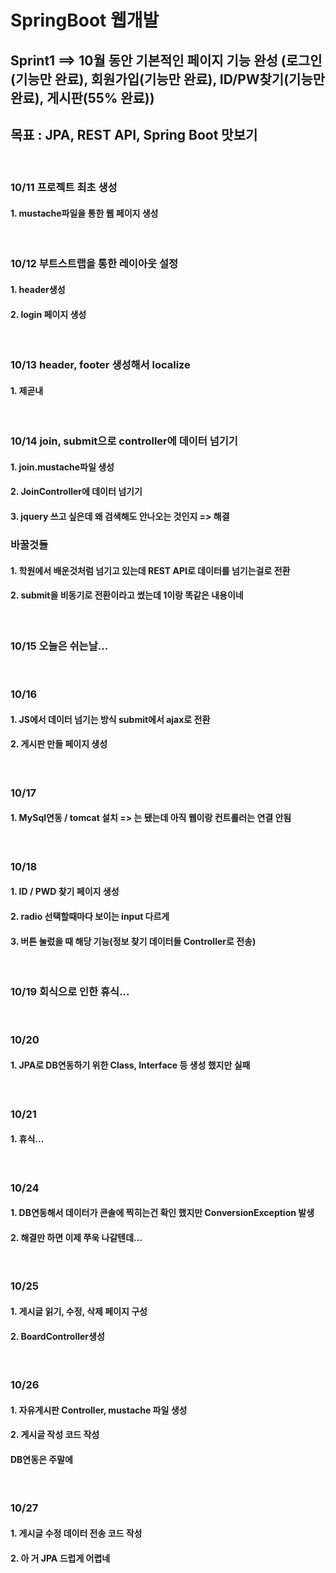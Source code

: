 # SpringBoot 웹개발
## Sprint1 ==> 10월 동안 기본적인 페이지 기능 완성 (로그인(기능만 완료), 회원가입(기능만 완료), ID/PW찾기(기능만 완료), 게시판(55% 완료))
## 목표 : JPA, REST API, Spring Boot 맛보기
<br>

### 10/11 프로젝트 최초 생성
#### 1. mustache파일을 통한 웹 페이지 생성
<br>

### 10/12 부트스트랩을 통한 레이아웃 설정
#### 1. header생성
#### 2. login 페이지 생성
<br>

### 10/13 header, footer 생성해서 localize
#### 1. 제곧내
<br>

### 10/14 join, submit으로 controller에 데이터 넘기기
#### 1. join.mustache파일 생성
#### 2. JoinController에 데이터 넘기기
#### 3. jquery 쓰고 싶은데 왜 검색해도 안나오는 것인지 => 해결
### 바꿀것들
#### 1. 학원에서 배운것처럼 넘기고 있는데 REST API로 데이터를 넘기는걸로 전환
#### 2. submit을 비동기로 전환이라고 썼는데 1이랑 똑같은 내용이네
<br>

### 10/15 오늘은 쉬는날...
<br>

### 10/16
#### 1. JS에서 데이터 넘기는 방식 submit에서 ajax로 전환
#### 2. 게시판 만들 페이지 생성
<br>

### 10/17
#### 1. MySql연동 / tomcat 설치 => 는 됐는데 아직 웹이랑 컨트롤러는 연결 안됨
<br>

### 10/18
#### 1. ID / PWD 찾기 페이지 생성
#### 2. radio 선택할때마다 보이는 input 다르게
#### 3. 버튼 눌렀을 때 해당 기능(정보 찾기 데이터들 Controller로 전송)
<br>

### 10/19 회식으로 인한 휴식...
<br>

### 10/20
#### 1. JPA로 DB연동하기 위한 Class, Interface 등 생성 했지만 실패
<br>

### 10/21
#### 1. 휴식...
<br>

### 10/24
#### 1. DB연동해서 데이터가 콘솔에 찍히는건 확인 했지만 ConversionException 발생
#### 2. 해결만 하면 이제 쭈욱 나갈텐데...
<br>

### 10/25
#### 1. 게시글 읽기, 수정, 삭제 페이지 구성
#### 2. BoardController생성
<br>

### 10/26
#### 1. 자유게시판 Controller, mustache 파일 생성
#### 2. 게시글 작성 코드 작성
#### DB연동은 주말에 
<br>

### 10/27
#### 1. 게시글 수정 데이터 전송 코드 작성
#### 2. 아 거 JPA 드럽게 어렵네
